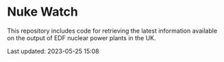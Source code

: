 # Nuke Watch

This repository includes code for retrieving the latest information available on the output of EDF nuclear power plants in the UK.

Last updated: 2023-05-25 15:08